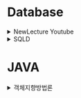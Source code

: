 # Database


<details>
  
  <summary>NewLecture Youtube</summary>
  
  - [34강 INNER JOIN](https://github.com/dbsghk208/Database/blob/main/NewLecture/34.%20INNER%20%EC%A1%B0%EC%9D%B8(JOIN).md) 
  - [35강 LEFT / RIGHT / FULL 아웃터 조인(OUTER JOIN)](https://github.com/dbsghk208/Database/blob/main/NewLecture/35.%20LEFT%2CRIGHT%2CFULL%20%EC%95%84%EC%9B%83%ED%84%B0%20%EC%A1%B0%EC%9D%B8(OUTER%20JOIN).md)
  - [36강 OUTER JOIN 이용한 게시글 목록 조회](https://github.com/dbsghk208/Database/blob/main/NewLecture/36.%20OUTER%20JOIN%20%EC%9D%B4%EC%9A%A9%ED%95%9C%20%EA%B2%8C%EC%8B%9C%EA%B8%80%20%EB%AA%A9%EB%A1%9D%20%EC%A1%B0%ED%9A%8C.md)
  
</details>  



<details>
  
  <summary>SQLD</summary>
  
  - [과목1](https://github.com/dbsghk208/Database/blob/main/SQLD/%EC%9D%B4%EB%A1%A0_%EA%B3%BC%EB%AA%A91.md)
  - [과목2](https://github.com/dbsghk208/Database/blob/main/SQLD/%EC%9D%B4%EB%A1%A0_%EA%B3%BC%EB%AA%A92.md)
</details>  



# JAVA

<details>
    <summary>객체지향방법론</summary>
- [개념정리](https://github.com/dbsghk208/Study/blob/main/JAVA/%EA%B0%9D%EC%B2%B4%EC%A7%80%ED%96%A5%EB%B0%A9%EB%B2%95%EB%A1%A0/%EA%B0%9C%EB%85%90%EC%A0%95%EB%A6%AC.md)  
  
  
</details>    

